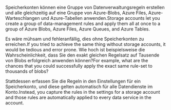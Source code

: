 <span data-ttu-id="e0cc3-101">Speicherkonten können eine Gruppe von Datenverwaltungsregeln erstellen und alle gleichzeitig auf eine Gruppe von Azure-Blobs, Azure Files, Azure-Warteschlangen und Azure-Tabellen anwenden.</span><span class="sxs-lookup"><span data-stu-id="e0cc3-101">Storage accounts let you create a group of data-management rules and apply them all at once to a group of Azure Blobs, Azure Files, Azure Queues, and Azure Tables.</span></span> 

<span data-ttu-id="e0cc3-102">Es wäre mühsam und fehleranfällig, dies ohne Speicherkonten zu erreichen.</span><span class="sxs-lookup"><span data-stu-id="e0cc3-102">If you tried to achieve the same thing without storage accounts, it would be tedious and error prone.</span></span> <span data-ttu-id="e0cc3-103">Wie hoch ist beispielsweise die Wahrscheinlichkeit, dass Sie den exakt gleichen Regelsatz auf Tausende von Blobs erfolgreich anwenden können?</span><span class="sxs-lookup"><span data-stu-id="e0cc3-103">For example, what are the chances that you could successfully apply the exact same rule-set to thousands of blobs?</span></span>

<span data-ttu-id="e0cc3-104">Stattdessen erfassen Sie die Regeln in den Einstellungen für ein Speicherkonto, und diese gelten automatisch für alle Datendienste im Konto.</span><span class="sxs-lookup"><span data-stu-id="e0cc3-104">Instead, you capture the rules in the settings for a storage account and those rules are automatically applied to every data service in the account.</span></span>